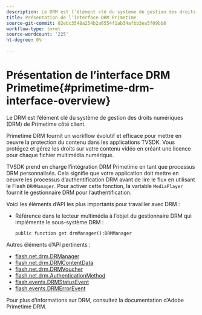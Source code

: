 ```yaml
---
description: Le DRM est l’élément clé du système de gestion des droits numériques (DRM) de Primetime côté client.
title: Présentation de l’interface DRM Primetime
source-git-commit: 02ebc3548a254b2a6554f1ab34afbb3ea5f09bb8
workflow-type: tm+mt
source-wordcount: '225'
ht-degree: 0%

---
```


# Présentation de l’interface DRM Primetime{#primetime-drm-interface-overview}

Le DRM est l’élément clé du système de gestion des droits numériques (DRM) de Primetime côté client.

<!--<a id="section_4DD54E085AB345FE9BE00865E56B28DB"></a>-->

Primetime DRM fournit un workflow évolutif et efficace pour mettre en oeuvre la protection du contenu dans les applications TVSDK. Vous protégez et gérez les droits sur votre contenu vidéo en créant une licence pour chaque fichier multimédia numérique.

TVSDK prend en charge l’intégration DRM Primetime en tant que processus DRM personnalisés. Cela signifie que votre application doit mettre en oeuvre les processus d’authentification DRM avant de lire le flux en utilisant le Flash `DRMManager`. Pour activer cette fonction, la variable `MediaPlayer` fournit le gestionnaire DRM pour l’authentification.

Voici les éléments d’API les plus importants pour travailler avec DRM :

* Référence dans le lecteur multimédia à l’objet du gestionnaire DRM qui implémente le sous-système DRM :

  ```
  public function get drmManager():DRMManager 
  ```

<!--<a id="section_4204CE2731A44F67A3664AEDE8CCCA47"></a>-->

Autres éléments d’API pertinents :

* [flash.net.drm.DRManager](https://help.adobe.com/en_US/FlashPlatform/reference/actionscript/3/flash/net/drm/DRMManager.html)
* [flash.net.drm.DRMContentData](https://help.adobe.com/en_US/FlashPlatform/reference/actionscript/3/flash/net/drm/DRMContentData.html)
* [flash.net.drm.DRMVoucher](https://help.adobe.com/en_US/FlashPlatform/reference/actionscript/3/flash/net/drm/DRMVoucher.html)
* [flash.net.drm.AuthenticationMethod](https://help.adobe.com/en_US/FlashPlatform/reference/actionscript/3/flash/net/drm/AuthenticationMethod.html)
* [flash.events.DRMStatusEvent](https://help.adobe.com/en_US/FlashPlatform/reference/actionscript/3/flash/events/DRMStatusEvent.html)
* [flash.events.DRMErrorEvent](https://help.adobe.com/en_US/FlashPlatform/reference/actionscript/3/flash/events/DRMErrorEvent.html)

<!--<a id="section_F58941D68EB94A5EBD1C7454D2A1B17A"></a>-->

Pour plus d’informations sur DRM, consultez la documentation d’Adobe Primetime DRM.
